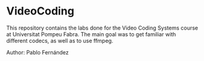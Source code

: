 # VideoCoding

This repository contains the labs done for the Video Coding Systems course at Universitat Pompeu Fabra.
The main goal was to get familiar with different codecs, as well as to use ffmpeg.

Author: Pablo Fernández
